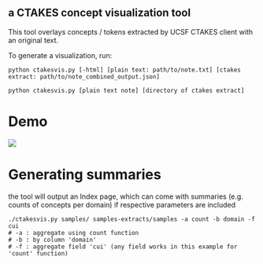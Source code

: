 ## a CTAKES concept visualization tool

This tool overlays concepts / tokens extracted by UCSF CTAKES client with an original text.

To generate a visualization, run:

    python ctakesvis.py [-html] [plain text: path/to/note.txt] [ctakes extract: path/to/note_combined_output.json]

    python ctakesvis.py [plain text note] [directory of ctakes extract]

# Demo

![](demo-small.gif)

# Generating summaries

the tool will output an Index page, which can come with summaries (e.g. counts of concepts per domain) if respective
parameters are included

    ./ctakesvis.py samples/ samples-extracts/samples -a count -b domain -f cui
    # -a : aggregate using count function
    # -b : by column 'domain'
    # -f : aggregate field 'cui' (any field works in this example for 'count' function)


